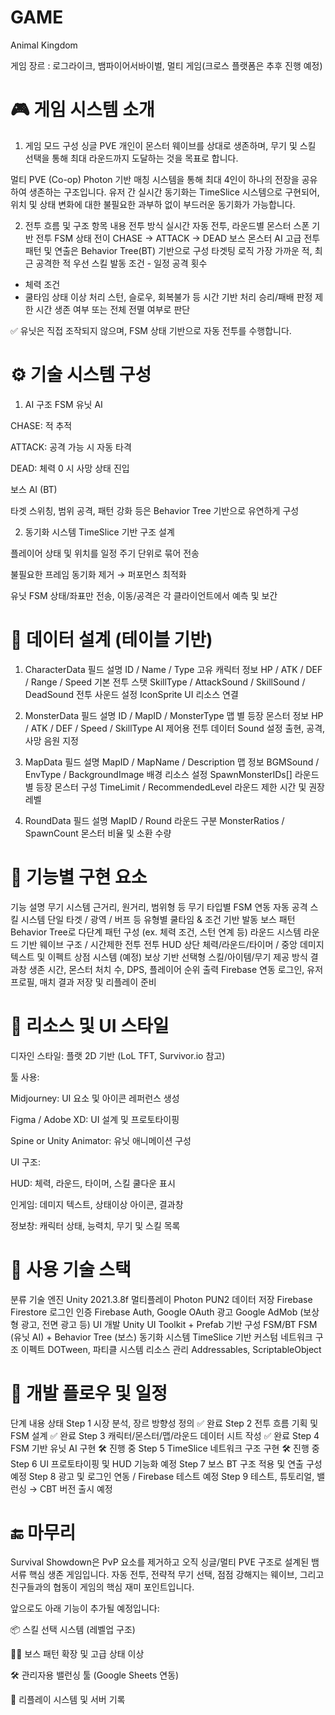 # GAME

Animal Kingdom

게임 장르 : 로그라이크, 뱀파이어서바이벌, 멀티 게임(크로스 플랫폼은 추후 진행 예정)

# 🎮 게임 시스템 소개
1. 게임 모드 구성
싱글 PVE
개인이 몬스터 웨이브를 상대로 생존하며, 무기 및 스킬 선택을 통해 최대 라운드까지 도달하는 것을 목표로 합니다.

멀티 PVE (Co-op)
Photon 기반 매칭 시스템을 통해 최대 4인이 하나의 전장을 공유하여 생존하는 구조입니다.
유저 간 실시간 동기화는 TimeSlice 시스템으로 구현되어, 위치 및 상태 변화에 대한 불필요한 과부하 없이 부드러운 동기화가 가능합니다.

2. 전투 흐름 및 구조
항목	내용
전투 방식	실시간 자동 전투, 라운드별 몬스터 스폰 기반
전투 FSM 상태 전이	CHASE → ATTACK → DEAD
보스 몬스터 AI	고급 전투 패턴 및 연출은 Behavior Tree(BT) 기반으로 구성
타겟팅 로직	가장 가까운 적, 최근 공격한 적 우선
스킬 발동 조건	- 일정 공격 횟수
- 체력 조건
- 쿨타임
상태 이상 처리	스턴, 슬로우, 회복불가 등 시간 기반 처리
승리/패배 판정	제한 시간 생존 여부 또는 전체 전멸 여부로 판단

✅ 유닛은 직접 조작되지 않으며, FSM 상태 기반으로 자동 전투를 수행합니다.

# ⚙ 기술 시스템 구성
1. AI 구조
FSM 유닛 AI

CHASE: 적 추적

ATTACK: 공격 가능 시 자동 타격

DEAD: 체력 0 시 사망 상태 진입

보스 AI (BT)

타겟 스위칭, 범위 공격, 패턴 강화 등은 Behavior Tree 기반으로 유연하게 구성

2. 동기화 시스템
TimeSlice 기반 구조 설계

플레이어 상태 및 위치를 일정 주기 단위로 묶어 전송

불필요한 프레임 동기화 제거 → 퍼포먼스 최적화

유닛 FSM 상태/좌표만 전송, 이동/공격은 각 클라이언트에서 예측 및 보간

# 🧠 데이터 설계 (테이블 기반)
1. CharacterData
필드	설명
ID / Name / Type	고유 캐릭터 정보
HP / ATK / DEF / Range / Speed	기본 전투 스탯
SkillType / AttackSound / SkillSound / DeadSound	전투 사운드 설정
IconSprite	UI 리소스 연결

2. MonsterData
필드	설명
ID / MapID / MonsterType	맵 별 등장 몬스터 정보
HP / ATK / DEF / Speed / SkillType	AI 제어용 전투 데이터
Sound 설정	출현, 공격, 사망 음원 지정

3. MapData
필드	설명
MapID / MapName / Description	맵 정보
BGMSound / EnvType / BackgroundImage	배경 리소스 설정
SpawnMonsterIDs[]	라운드별 등장 몬스터 구성
TimeLimit / RecommendedLevel	라운드 제한 시간 및 권장 레벨

4. RoundData
필드	설명
MapID / Round	라운드 구분
MonsterRatios / SpawnCount	몬스터 비율 및 소환 수량

# 🧩 기능별 구현 요소
기능	설명
무기 시스템	근거리, 원거리, 범위형 등 무기 타입별 FSM 연동 자동 공격
스킬 시스템	단일 타겟 / 광역 / 버프 등 유형별 쿨타임 & 조건 기반 발동
보스 패턴	Behavior Tree로 다단계 패턴 구성 (ex. 체력 조건, 스턴 연계 등)
라운드 시스템	라운드 기반 웨이브 구조 / 시간제한 전투
전투 HUD	상단 체력/라운드/타이머 / 중앙 데미지 텍스트 및 이펙트
상점 시스템 (예정)	보상 기반 선택형 스킬/아이템/무기 제공 방식
결과창	생존 시간, 몬스터 처치 수, DPS, 플레이어 순위 출력
Firebase 연동	로그인, 유저 프로필, 매치 결과 저장 및 리플레이 준비

# 🎨 리소스 및 UI 스타일
디자인 스타일: 플랫 2D 기반 (LoL TFT, Survivor.io 참고)

툴 사용:

Midjourney: UI 요소 및 아이콘 레퍼런스 생성

Figma / Adobe XD: UI 설계 및 프로토타이핑

Spine or Unity Animator: 유닛 애니메이션 구성

UI 구조:

HUD: 체력, 라운드, 타이머, 스킬 쿨다운 표시

인게임: 데미지 텍스트, 상태이상 아이콘, 결과창

정보창: 캐릭터 상태, 능력치, 무기 및 스킬 목록

# 🧰 사용 기술 스택
분류	기술
엔진	Unity 2021.3.8f
멀티플레이	Photon PUN2
데이터 저장	Firebase Firestore
로그인 인증	Firebase Auth, Google OAuth
광고	Google AdMob (보상형 광고, 전면 광고 등)
UI 개발	Unity UI Toolkit + Prefab 기반 구성
FSM/BT	FSM (유닛 AI) + Behavior Tree (보스)
동기화 시스템	TimeSlice 기반 커스텀 네트워크 구조
이펙트	DOTween, 파티클 시스템
리소스 관리	Addressables, ScriptableObject

# 🧪 개발 플로우 및 일정
단계	내용	상태
Step 1	시장 분석, 장르 방향성 정의	✅ 완료
Step 2	전투 흐름 기획 및 FSM 설계	✅ 완료
Step 3	캐릭터/몬스터/맵/라운드 데이터 시트 작성	✅ 완료
Step 4	FSM 기반 유닛 AI 구현	🛠 진행 중
Step 5	TimeSlice 네트워크 구조 구현	🛠 진행 중
Step 6	UI 프로토타이핑 및 HUD 기능화	예정
Step 7	보스 BT 구조 적용 및 연출 구성	예정
Step 8	광고 및 로그인 연동 / Firebase 테스트	예정
Step 9	테스트, 튜토리얼, 밸런싱 → CBT 버전 출시	예정

# 🔚 마무리
Survival Showdown은 PvP 요소를 제거하고 오직 싱글/멀티 PVE 구조로 설계된 뱀서류 핵심 생존 게임입니다.
자동 전투, 전략적 무기 선택, 점점 강해지는 웨이브, 그리고 친구들과의 협동이 게임의 핵심 재미 포인트입니다.

앞으로도 아래 기능이 추가될 예정입니다:

📦 스킬 선택 시스템 (레벨업 구조)

🧟‍♀️ 보스 패턴 확장 및 고급 상태 이상

🛠 관리자용 밸런싱 툴 (Google Sheets 연동)

🎥 리플레이 시스템 및 서버 기록







